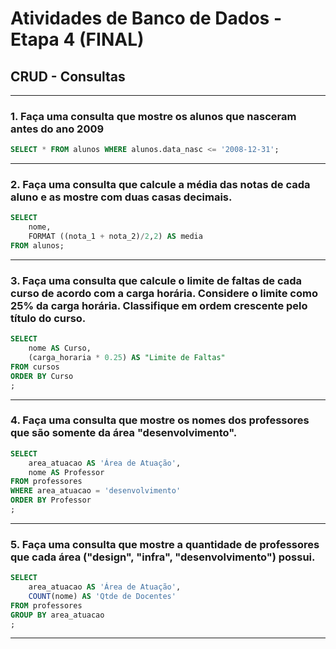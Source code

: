 # Atividades de Banco de Dados - Etapa 4 (FINAL)

## CRUD - Consultas

---
### 1. Faça uma consulta que mostre os alunos que nasceram antes do ano 2009
``` sql
SELECT * FROM alunos WHERE alunos.data_nasc <= '2008-12-31';
```
---
### 2. Faça uma consulta que calcule a média das notas de cada aluno e as mostre com duas casas decimais.
``` sql
SELECT 
	nome,
    FORMAT ((nota_1 + nota_2)/2,2) AS media
FROM alunos;
```
---
### 3. Faça uma consulta que calcule o limite de faltas de cada curso de acordo com a carga horária. Considere o limite como 25% da carga horária. Classifique em ordem crescente pelo título do curso.
``` sql
SELECT 
	nome AS Curso,
	(carga_horaria * 0.25) AS "Limite de Faltas"
FROM cursos
ORDER BY Curso
;
```
---
### 4. Faça uma consulta que mostre os nomes dos professores que são somente da área "desenvolvimento".
``` sql
SELECT 
	area_atuacao AS 'Área de Atuação',
    nome AS Professor
FROM professores
WHERE area_atuacao = 'desenvolvimento'
ORDER BY Professor
;
```
---
### 5. Faça uma consulta que mostre a quantidade de professores que cada área ("design", "infra", "desenvolvimento") possui.
``` sql
SELECT
	area_atuacao AS 'Área de Atuação',
    COUNT(nome) AS 'Qtde de Docentes'
FROM professores
GROUP BY area_atuacao
;
```
---